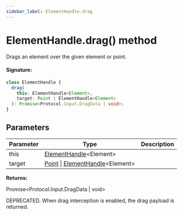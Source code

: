 ```yaml
---
sidebar_label: ElementHandle.drag
---
```


# ElementHandle.drag() method

Drags an element over the given element or point.

#### Signature:

```typescript
class ElementHandle {
  drag(
    this: ElementHandle<Element>,
    target: Point | ElementHandle<Element>
  ): Promise<Protocol.Input.DragData | void>;
}
```

## Parameters

| Parameter | Type                                                                                          | Description |
| --------- | --------------------------------------------------------------------------------------------- | ----------- |
| this      | [ElementHandle](./puppeteer.elementhandle.md)&lt;Element&gt;                                  |             |
| target    | [Point](./puppeteer.point.md) \| [ElementHandle](./puppeteer.elementhandle.md)&lt;Element&gt; |             |

**Returns:**

Promise&lt;Protocol.Input.DragData \| void&gt;

DEPRECATED. When drag interception is enabled, the drag payload is returned.
